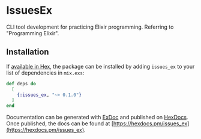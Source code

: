 # IssuesEx

CLI tool development for practicing Elixir programming.
Referring to "Programming Elixir".

## Installation

If [available in Hex](https://hex.pm/docs/publish), the package can be installed
by adding `issues_ex` to your list of dependencies in `mix.exs`:

```elixir
def deps do
  [
    {:issues_ex, "~> 0.1.0"}
  ]
end
```

Documentation can be generated with [ExDoc](https://github.com/elixir-lang/ex_doc)
and published on [HexDocs](https://hexdocs.pm). Once published, the docs can
be found at [https://hexdocs.pm/issues_ex](https://hexdocs.pm/issues_ex).
